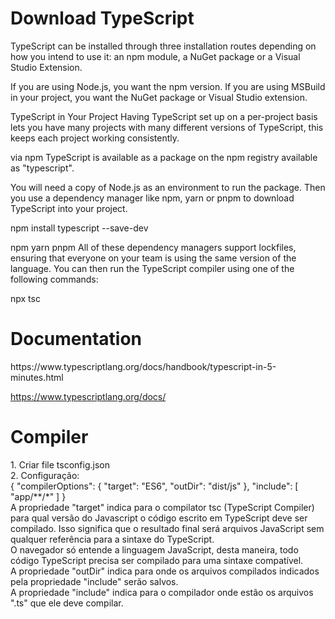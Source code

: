 <h1>Download TypeScript</h1>
TypeScript can be installed through three installation routes depending on how you intend to use it: an npm module, a NuGet package or a Visual Studio Extension.

If you are using Node.js, you want the npm version. If you are using MSBuild in your project, you want the NuGet package or Visual Studio extension.

TypeScript in Your Project
Having TypeScript set up on a per-project basis lets you have many projects with many different versions of TypeScript, this keeps each project working consistently.

via npm
TypeScript is available as a package on the npm registry available as "typescript".

You will need a copy of Node.js as an environment to run the package. Then you use a dependency manager like npm, yarn or pnpm to download TypeScript into your project.

npm install typescript --save-dev

npm yarn pnpm
All of these dependency managers support lockfiles, ensuring that everyone on your team is using the same version of the language. You can then run the TypeScript compiler using one of the following commands:

npx tsc

<h1>Documentation</h1>
https://www.typescriptlang.org/docs/handbook/typescript-in-5-minutes.html

https://www.typescriptlang.org/docs/

<h1>Compiler</h1>
1. Criar file tsconfig.json<br>
2. Configuração:<br>
{
    "compilerOptions": {
        "target": "ES6",
        "outDir": "dist/js"
    },
    "include": [
        "app/**/*"
    ]
}<br>
A propriedade "target" indica para o compilator tsc (TypeScript Compiler) para qual versão do Javascript o código escrito em TypeScript deve ser compilado. Isso significa que o resultado final será arquivos JavaScript sem qualquer referência para a sintaxe do TypeScript.<br>
O navegador só entende a linguagem JavaScript, desta maneira, todo código TypeScript precisa ser compilado para uma sintaxe compatível.<br>
A propriedade "outDir" indica para onde os arquivos compilados indicados pela propriedade "include" serão salvos.<br>
A propriedade "include" indica para o compilador onde estão os arquivos ".ts" que ele deve compilar.<br>
